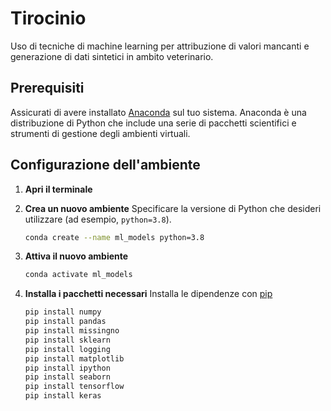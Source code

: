 # Tirocinio

Uso di tecniche di machine learning per attribuzione di valori mancanti e generazione di dati sintetici in ambito veterinario.

## Prerequisiti
Assicurati di avere installato [Anaconda](https://www.anaconda.com/products/individual) sul tuo sistema. Anaconda è una distribuzione di Python che include una serie di pacchetti scientifici e strumenti di gestione degli ambienti virtuali.

## Configurazione dell'ambiente

1. **Apri il terminale**

2. **Crea un nuovo ambiente**
   Specificare la versione di Python che desideri utilizzare (ad esempio, `python=3.8`).

    ```bash
    conda create --name ml_models python=3.8
    ```

3. **Attiva il nuovo ambiente**

    ```bash
    conda activate ml_models
    ```

4. **Installa i pacchetti necessari**
   Installa le dipendenze con [pip](https://pypi.org/project/pip/)

    ```bash
    pip install numpy
    pip install pandas
    pip install missingno
    pip install sklearn
    pip install logging
    pip install matplotlib
    pip install ipython
    pip install seaborn
    pip install tensorflow
    pip install keras
    ```

